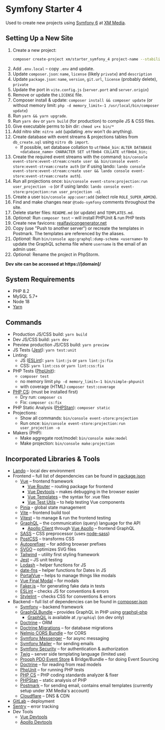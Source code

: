 # Symfony Starter 4

Used to create new projects using [Symfony 6](https://symfony.com/) at [XM Media](https://www.xmmedia.com/).

## Setting Up a New Site

1. Create a new project:
    ```sh
    composer create-project xm/starter_symfony_4 project-name --stability=dev --no-install --remove-vcs
    ```
2. Add `.env.local` – copy `.env` and update.
3. Update `composer.json`: `name`, `license` (likely `private`) and `description`
4. Update `package.json`: `name`, `version`, `git.url`, `license` (probably delete), `private`
5. Update the port in `vite.config.js` (`server.port` and `server.origin`)
6. Remove or update the `LICENSE` file.
7. Composer install & update: `composer install && composer update` (or without memory limit: `php -d memory_limit=-1 /usr/local/bin/composer update`)
8. Run `yarn && yarn upgrade`.
9. Run `yarn dev` or `yarn build` (for production) to compile JS & CSS files.
10. Give executable perms to bin dir: `chmod u+x bin/*`
11. Add nitro site: `nitro add` (updating .env won't do anything).
12. Create database with event streams & projections tables from `db_create.sql` using `nitro db import`. 
    - If possible, set database collation to `utf8mb4_bin`: `ALTER DATABASE <database_name> CHARACTER SET utf8mb4 COLLATE utf8mb4_bin;`
13. Create the required event streams with the command: `bin/console event-store:event-stream:create user && bin/console event-store:event-stream:create auth` (or if using lando: `lando console event-store:event-stream:create user && lando console event-store:event-stream:create auth`).
14. Run all projections once: `bin/console event-store:projection:run user_projection -o` (or if using lando: `lando console event-store:projection:run user_projection -o`).
15. Create a user `bin/console app:user:add` (select role `ROLE_SUPER_ADMIN`).
16. Find and make changes near `@todo-symfony` comments throughout the site.
17. Delete starter files: `README.md` (or update) and `TEMPLATES.md`.
18. *Optional:* Run `composer test` – will install PHPUnit & run PHP tests
19. Create new favicons: [realfavicongenerator.net](https://realfavicongenerator.net)
20. Copy (use "Push to another server") or recreate the templates in Postmark. The templates are referenced by the aliases.
21. *Optional:* Run `bin/console app:graphql:dump-schema <username>` to update the GraphQL schema file where `username` is the email of an admin user.
22. *Optional:* Rename the project in PhpStorm.

**Dev site can be accessed at https://[domain]/**

## System Requirements

  - PHP 8.2
  - MySQL 5.7+
  - Node 18
  - [Yarn](https://yarnpkg.com/en/docs/install)

## Commands

  - Production JS/CSS build: `yarn build`
  - Dev JS/CSS build: `yarn dev`
  - Preview production JS/CSS build: `yarn preview`
  - JS Tests ([Jest](https://jestjs.io/)): `yarn test:unit`
  - Linting:
    - JS ([ESLint](https://eslint.org/)): `yarn lint:js` or `yarn lint:js:fix`
    - CSS: `yarn lint:css` or `yarn lint:css:fix`
  - PHP Tests ([PhpUnit](https://phpunit.de/)): 
    - `composer test`
    - no memory limit `php -d memory_limit=-1 bin/simple-phpunit`
    - with coverage (HTML) `composer test:coverage`
  - [PHP CS](https://cs.sensiolabs.org/): (must be installed first)
    - Dry run: `composer cs`
    - Fix: `composer cs:fix`
  - PHP Static Analysis ([PHPStan](https://github.com/phpstan/phpstan)): `composer static`
  - Projections:
    - Show all commands: `bin/console event-store:projection`
    - Run once: `bin/console event-store:projection:run user_projection -o`
  - Makers (PHP):
    - Make aggregate root/model: `bin/console make:model`
    - Make projection: `bin/console make:projection`

## Incorporated Libraries & Tools

  - [Lando](https://lando.dev/) – local dev environment
  - Frontend – full list of dependencies can be found in [package.json](https://github.com/xmmedia/starter_symfony_4/blob/master/package.json)
    - [Vue](https://vuejs.org/) – frontend framework
      - [Vue Router](https://router.vuejs.org/) – routing package for frontend
      - [Vue Devtools](https://github.com/vuejs/vue-devtools) – makes debugging in the browser easier
      - [Vue Templates](https://vuejs.org/v2/guide/syntax.html) – the syntax for .vue files
      - [Vue Test Utils](https://vue-test-utils.vuejs.org/) – to help testing Vue components
    - [Pinia](https://pinia.vuejs.org/) - global state management
    - [Vite](https://vitejs.dev/) – frontend build tool
    - [Vitest](https://vitest.dev/) – to manage & run the frontend testing
    - [GraphQL](https://graphql.org/) – the communication (query) language for the API
      - [Apollo Client](https://www.apollographql.com/docs/react/) through [Vue Apollo](https://vue-apollo.netlify.com) – frontend GraphQL 
    - [SASS](https://sass-lang.com/) – CSS preprocessor (uses [node-sass](https://www.npmjs.com/package/node-sass))
    - [PostCSS](https://github.com/postcss/postcss) – transforms CSS
    - [Autoprefixer](ub.com/postcss/autoprefixer) – for adding browser prefixes
    - [SVGO](https://github.com/svg/svgo) – optimizes SVG files
    - [Tailwind](https://tailwindcss.com/docs/what-is-tailwind/) – utility first styling framework
    - [Jest](https://jestjs.io/) – JS unit testing
    - [Lodash](https://lodash.com/) – helper functions for JS
    - [date-fns](https://date-fns.org/) – helper functions for Dates in JS
    - [PortalVue](https://github.com/LinusBorg/portal-vue) – helps to manage things like modals
    - [Vue Final Modal](https://vue-final-modal.org/) – for modals 
    - [Faker.js](https://github.com/marak/Faker.js/) – for generating fake data in tests
    - [ESLint](https://eslint.org/) – checks JS for conventions & errors
    - [Stylelint](https://stylelint.io/) – checks CSS for conventions & errors
  - Backend – full list of dependencies can be found in [composer.json](https://github.com/xmmedia/starter_symfony_4/blob/master/composer.json)
    - [Symfony](https://symfony.com/doc/current/index.html#gsc.tab=0) – backend framework
    - [GraphQLBundle](https://github.com/overblog/GraphQLBundle) – provides GraphQL in PHP using [graphql-php](https://github.com/webonyx/graphql-php)
      - [GraphQiL](https://github.com/graphql/graphiql) is available at `/graphiql` (on dev only)
    - [Doctrine](https://www.doctrine-project.org/) – ORM
    - [Doctrine Migrations](https://www.doctrine-project.org/projects/doctrine-migrations.html) – for database migrations
    - [Nelmio CORS Bundle](https://github.com/nelmio/NelmioCorsBundle) – for CORS
    - [Symfony Messenger](https://symfony.com/doc/current/messenger.html) – for async messaging
    - [Symfony Mailer](https://symfony.com/doc/current/mailer.html) – for sending emails
    - [Symfony Security](https://symfony.com/doc/current/security.html) – for authentication & authorization
    - [Twig](https://twig.symfony.com/) – server side templating language (limited use)
    - [Prooph PDO Event Store](https://github.com/prooph/pdo-event-store) & Bridge/Bundle – for doing Event Sourcing
    - [Doctrine](https://www.doctrine-project.org/) – for reading from read models
    - [PhpUnit](https://phpunit.de/) – for running PHP tests
    - [PHP CS](https://cs.sensiolabs.org/) – PHP coding standards analyzer & fixer
    - [PHPStan](https://github.com/phpstan/phpstan) – static analysis of PHP
    - [Postmark](https://postmarkapp.com/) – for sending email, contains email templates (currently setup under XM Media's account)
    - [Cloudflare](https://www.cloudflare.com/) – DNS & CDN
  - [GitLab](https://gitlab.com/) – deployment
  - [Sentry](https://sentry.io/) – error tracking
  - Dev Tools
    - [Vue Devtools](https://github.com/vuejs/vue-devtools)
    - [Apollo Devtools](https://github.com/apollographql/apollo-client-devtools)
